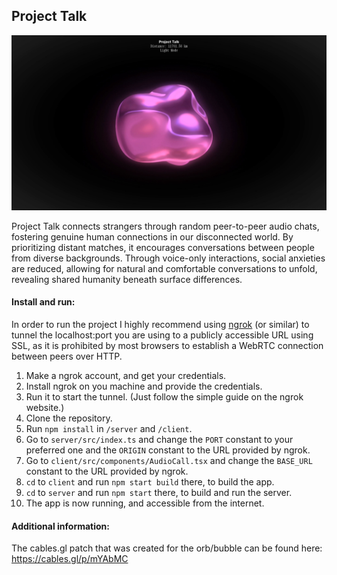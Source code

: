 
## Project Talk

<p align="center">
  <img src="images/screenshot-readme-1.jpg" />
</p>

Project Talk connects strangers through random peer-to-peer audio chats, fostering genuine human connections in our disconnected world. By prioritizing distant matches, it encourages conversations between people from diverse backgrounds. Through voice-only interactions, social anxieties are reduced, allowing for natural and comfortable conversations to unfold, revealing shared humanity beneath surface differences.

#### Install and run:
In order to run the project I highly recommend using [ngrok](https://ngrok.com/) (or similar) to tunnel the localhost:port you are using to a publicly accessible URL using SSL, as it is prohibited by most browsers to establish a WebRTC connection between peers over HTTP.

1. Make a ngrok account, and get your credentials.
2. Install ngrok on you machine and provide the credentials.
3. Run it to start the tunnel. (Just follow the simple guide on the ngrok website.)
4. Clone the repository.
5. Run `npm install` in `/server` and `/client`.
6. Go to `server/src/index.ts` and change the `PORT` constant to your preferred one and the `ORIGIN` constant to the URL provided by ngrok.
7. Go to `client/src/components/AudioCall.tsx` and change the `BASE_URL` constant to the URL provided by ngrok.
8. `cd` to `client` and run `npm start build` there, to build the app.
9. `cd` to `server` and run `npm start` there, to build and run the server.
10. The app is now running, and accessible from the internet.

#### Additional information:
The cables.gl patch that was created for the orb/bubble can be found here: https://cables.gl/p/mYAbMC
